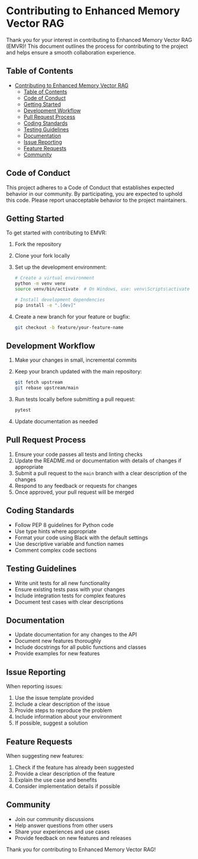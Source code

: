 # Contributing to Enhanced Memory Vector RAG

Thank you for your interest in contributing to Enhanced Memory Vector RAG (EMVR)! This document outlines the process for contributing to the project and helps ensure a smooth collaboration experience.

## Table of Contents

- [Contributing to Enhanced Memory Vector RAG](#contributing-to-enhanced-memory-vector-rag)
  - [Table of Contents](#table-of-contents)
  - [Code of Conduct](#code-of-conduct)
  - [Getting Started](#getting-started)
  - [Development Workflow](#development-workflow)
  - [Pull Request Process](#pull-request-process)
  - [Coding Standards](#coding-standards)
  - [Testing Guidelines](#testing-guidelines)
  - [Documentation](#documentation)
  - [Issue Reporting](#issue-reporting)
  - [Feature Requests](#feature-requests)
  - [Community](#community)

## Code of Conduct

This project adheres to a Code of Conduct that establishes expected behavior in our community. By participating, you are expected to uphold this code. Please report unacceptable behavior to the project maintainers.

## Getting Started

To get started with contributing to EMVR:

1. Fork the repository
2. Clone your fork locally
3. Set up the development environment:

   ```bash
   # Create a virtual environment
   python -m venv venv
   source venv/bin/activate  # On Windows, use: venv\Scripts\activate

   # Install development dependencies
   pip install -e ".[dev]"
   ```

4. Create a new branch for your feature or bugfix:

   ```bash
   git checkout -b feature/your-feature-name
   ```

## Development Workflow

1. Make your changes in small, incremental commits
2. Keep your branch updated with the main repository:

   ```bash
   git fetch upstream
   git rebase upstream/main
   ```

3. Run tests locally before submitting a pull request:

   ```bash
   pytest
   ```

4. Update documentation as needed

## Pull Request Process

1. Ensure your code passes all tests and linting checks
2. Update the README.md or documentation with details of changes if appropriate
3. Submit a pull request to the `main` branch with a clear description of the changes
4. Respond to any feedback or requests for changes
5. Once approved, your pull request will be merged

## Coding Standards

- Follow PEP 8 guidelines for Python code
- Use type hints where appropriate
- Format your code using Black with the default settings
- Use descriptive variable and function names
- Comment complex code sections

## Testing Guidelines

- Write unit tests for all new functionality
- Ensure existing tests pass with your changes
- Include integration tests for complex features
- Document test cases with clear descriptions

## Documentation

- Update documentation for any changes to the API
- Document new features thoroughly
- Include docstrings for all public functions and classes
- Provide examples for new features

## Issue Reporting

When reporting issues:

1. Use the issue template provided
2. Include a clear description of the issue
3. Provide steps to reproduce the problem
4. Include information about your environment
5. If possible, suggest a solution

## Feature Requests

When suggesting new features:

1. Check if the feature has already been suggested
2. Provide a clear description of the feature
3. Explain the use case and benefits
4. Consider implementation details if possible

## Community

- Join our community discussions
- Help answer questions from other users
- Share your experiences and use cases
- Provide feedback on new features and releases

Thank you for contributing to Enhanced Memory Vector RAG!
